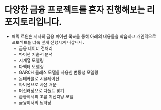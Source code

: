 # 다양한 금융 프로젝트를 혼자 진행해보는 리포지토리입니다.

- 에릭 르윈슨 저자의 금융 파이썬 쿡북을 통해 아래의 내용들을 학습하고 개인적으로 프로젝트를 더욱 깊게 진행시켜 나갑니다.
  - 금융 데이터 전처리
  - 파이썬 기술적 분석
  - 시계열 모델링
  - 다팩터 모델링
  - GARCH 클래스 모델을 사용한 변동성 모델링
  - 몬테카를로 시뮬레이션
  - 파이썬으로 자산 배분
  - 머신러닝으로 디폴트 찾기
  - 금융에서의 고급 머신러닝 모델
  - 금융에서의 딥러닝
  
